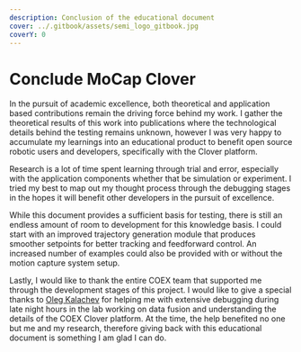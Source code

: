 ```yaml
---
description: Conclusion of the educational document
cover: ../.gitbook/assets/semi_logo_gitbook.jpg
coverY: 0
---
```


# Conclude MoCap Clover

In the pursuit of academic excellence, both theoretical and application based contributions remain the driving force behind my work. I gather the theoretical results of this work into publications where the technological details behind the testing remains unknown, however I was very happy to accumulate my learnings into an educational product to benefit open source robotic users and developers, specifically with the Clover platform.&#x20;

Research is a lot of time spent learning through trial and error, especially with the application components whether that be simulation or experiment. I tried my best to map out my thought process through the debugging stages in the hopes it will benefit other developers in the pursuit of excellence.&#x20;

While this document provides a sufficient basis for testing, there is still  an endless amount of room to development for this knowledge basis. I could start with an improved trajectory generation module that produces smoother setpoints for better tracking and feedforward control. An increased number of examples could also be provided with or without the motion capture system setup.

Lastly, I would like to thank the entire COEX team that supported me through the development stages of this project. I would like to give a special thanks to [Oleg Kalachev](https://github.com/okalachev) for helping me with extensive debugging during late night hours in the lab working on data fusion and understanding the details of the COEX Clover platform. At the time, the help benefited no one but me and my research, therefore giving back with this educational document is something I am glad I can do.
